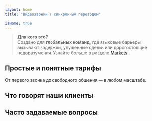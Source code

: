 ```yaml
---
layout: home
title: "Видеозвонки с синхронным переводом"

isHome: true
---
```


<!-- text="Видеозвонки с синхронным голосовым переводом." -->
<!-- text="Изучение языка занимает годы; InterMind обеспечивает мгновенное понимание прямо сейчас на любом языке." -->
<!-- text="**Многоязычные** видеовстречи с **голосовым** переводом" -->
<!-- title="Видеовстречи с **синхронным** переводом" -->

<HeroSection
title="Общайтесь на **любом** языке"
text="Говорите на родном языке. Слушайте других — как будто они говорят на вашем языке.">

<AuthButton text="Почувствуйте разницу" buttonClass="brand"/>
<!-- <ContactFormModalNav buttonText="Запросить демо"/>
<NavButton to="#pricing" buttonClass="alt" buttonLabel="Цены" /> -->
</HeroSection>

> **Для кого это?**  
> Создано для **глобальных команд**, где языковые барьеры вызывают задержки, упущенные сделки или дорогостоящие недоразумения. Узнайте больше в разделе [Markets](./product/markets).

<span id="1"></span>
<FeatureBlock :card="{
  title: 'Перевод ≠ Понимание. Вот что дальше.',
  details: 'Независимо от языка, **ваш голос будет услышан и понят** — как если бы вы говорили на одном языке.',
    items: [
      '⚡︎ Естественно, в [реальном времени](/product/how-it-works), без субтитров и задержек.',
      '✧ ИИ-перевод передает интонацию, намерение и профессиональную терминологию.',
    ],
  link: './product/what-is-intermind',
  src: {
    light: '/1.png',
    dark: '/1.png',
  },
  inversion: false
}" />

<span id="2"></span>
<FeatureBlock :card="{
    title: 'Разум внутри ваших встреч',
    details: 'InterMind превращает каждый многоязычный звонок в четкие, доступные для поиска знания.',
    items: [
      '🔍 **Спрашивайте что угодно** — ИИ находит ответы **во всех ваших встречах**.',
      '✧ Автоматически выделяет задачи, исполнителей и сроки.',
      '✧ Мгновенно суммирует ключевые моменты на любом языке.',
    ],
    link: '/product/how-it-works#🧩-deep-memory-deep-understanding',
    src: {
      light: '/2l.png',
      dark: '/2d.png',
    },
    inversion: true
  }" />

<span id="3"></span>
<FeatureBlock :card="{
    title: 'Создано для серьезных встреч — не просто для разговоров',
    details: 'InterMind — это **профессиональная платформа для видеовстреч**, а не легковесное дополнение или плагин.',
    items: [
      '✧ Разрешение 1080p, умное подавление шума, планирование, модерация, демонстрация экрана, запись, субтитры, чат участников и интеграция с календарем — все встроено и готово к использованию.',
    ],
    link: '/product/how-it-works',
    src: {
      light: '/3.png',
      dark: '/3.png',
    },
    inversion: false
  }" />

<span id="4"></span>
<FeatureBlock
  :card="{
    title: 'Конфиденциальность там, где это важно',
    details:
      'InterMind создан для критически важных разговоров — где конфиденциальность и контроль имеют первостепенное значение.',
    items: [
      '⚡︎ [Региональная маршрутизация конфиденциальности](/product/privacy-architecture) — ЕС, США, ЮВ Азия',
      '✧ **Нулевое обучение на данных**. Без доступа третьих лиц.'
    ],
    link: '/product/privacy-architecture',
    src: {
      light: '/4.png',
      dark: '/4.png',
    },
    inversion: true
  }"
/>

<span id="Pricing"></span>

## Простые и понятные тарифы

От первого звонка до свободного общения — в любом масштабе.

<PricingPlans :plans="[
  {
    title: '**Базовый** 1 пользователь',
    price: '**Бесплатно**',
    details: '25 бесплатных встреч',
    items: [
      'Видеовстречи с **100** участниками [💬](#3)',
      '**30** ГБ общего хранилища на пользователя',
      'Поиск по всем встречам [💬](#2)',
      'Синхронный перевод [💬](#1)',
    ],
  },
  {
    title: '**Про** 1-99 пользователей',
    price: '**$20** /месяц/пользователь при годовой оплате',
    details: 'или $25 при ежемесячной оплате',
    items: [
      'Видеовстречи с **150** участниками [💬](#3)',
      '**2** ТБ общего хранилища на пользователя',
      'Поиск по всем встречам [💬](#2)',
      'Синхронный перевод [💬](#1)',
    ],
  },
  {
    title: '**Бизнес** 1-250 пользователей',
    price: '**Индивидуальная цена**',
    details: 'Создан для конфиденциальности',
    items: [
      'Видеовстречи с **500** участниками [💬](#3)',
      '**5** ТБ общего хранилища на пользователя',
      'Поиск по всем встречам [💬](#2)',
      'Синхронный перевод [💬](#1)',
      '**Региональная маршрутизация для приватности** [💬](#4)',
      '**ИИ-коллега**. Выглядит как человек. Звучит естественно. (⍺-версия)',
    ],
  }
]">
<AuthButton text="Попробовать бесплатно" buttonClass="alt"/>
<AuthButton text="Купить сейчас" buttonClass="brand"/>
<ContactFormModalNav buttonText="Связаться с нашей командой" buttonClass="alt"/>
</PricingPlans>

<span id="Testimonials"></span>

## Что говорят наши клиенты

<AutoScrollTestimonials testimonialsUrl="/testimonials.json"/>

<span id="FAQ"></span>

## Часто задаваемые вопросы

<AccordionGroup :items="
[
  {
    q: 'Кто такой лицензированный пользователь и кто такой участник?',
    a: '*Лицензированный пользователь* имеет бесплатную или платную лицензию на проведение встреч и может планировать встречи в рамках своего тарифного плана. *Участники* — это приглашенные лица, которым **не нужна учетная запись или лицензия** для присоединения, они могут подключаться с любого устройства **бесплатно**.'
  },
  {
    q: 'Сколько человек могут использовать одну лицензию InterMind?',
    a: 'Каждый *лицензированный пользователь* может проводить **неограниченное количество встреч**. Если нескольким членам команды нужно проводить встречи одновременно, каждому потребуется своя лицензия.'
  },
  {
    q: 'Какова максимальная продолжительность встречи?',
    a: 'Встречи могут длиться до **24 часов** на всех тарифных планах.'
  },
  {
    q: 'Есть ли ограничение на количество встреч, которые я могу проводить?',
    a: 'Тарифный план *Free Basic* включает **25 бесплатных встреч**. Планы *Pro* и *Business* предлагают неограниченное количество встреч с большим числом участников и расширенным контролем.'
  },
  {
    q: 'Как InterMind обеспечивает конфиденциальность и безопасность данных?',
    a: 'InterMind **обеспечивает конфиденциальность по умолчанию**. Все данные обрабатываются и хранятся в выбранном вами регионе — *ЕС, США или Азия*. Мы соответствуем требованиям **GDPR, CCPA и UAE PDPL** и **никогда не используем ваш контент** для обучения или доступа третьих лиц. **Маршрутизация конфиденциальности по регионам** доступна на тарифе *Business*.'
  },
  {
    q: 'Могу ли я попробовать InterMind перед покупкой тарифного плана?',
    a: 'Конечно. Тарифный план *Free Basic* предоставляет полный доступ к основным функциям с **25 бесплатными встречами** — включая **синхронный перевод** и **поиск по встречам**. Кредитная карта не требуется. Upgrade возможен в любое время.'
  },
  {
    q: 'Что делать, если мне нужна помощь или поддержка?',
    a: 'Поддержка доступна через наш **центр помощи**, **email** и **живой чат**. Пользователи тарифа *Business* получают **приоритетную поддержку** с выделенным контактным лицом.'
  },
  {
    q: 'Как управлять подпиской (повысить, понизить или отменить)?',
    a: 'Вы можете изменить свой тарифный план в любое время через **настройки аккаунта**. Изменения вступают в силу **немедленно**. При отмене *ежемесячные планы* отменяются в конце расчетного периода. *Годовые планы* можно отменить с **пропорциональным возвратом средств**.'
  },
  {
    q: 'Какие языки поддерживает InterMind для перевода?',
    a: 'Мы поддерживаем **более 100 языков** с синхронным переводом. Список постоянно растет — следите за обновлениями на нашем сайте.'
  },
  {
    q: 'Могу ли я использовать InterMind для вебинаров или крупных мероприятий?',
    a: 'Да. Тарифы *Pro* и *Business* идеально подходят для **крупных встреч и вебинаров** — с поддержкой до **500 участников** на тарифе *Business*.'
  }
]
"/>